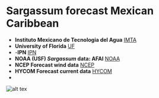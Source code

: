 # Sargassum forecast Mexican Caribbean

- **Instituto Mexicano de Tecnologia del Agua** [IMTA](https://www.gob.mx/imta)
- **University of Florida** [UF](https://www.ufl.edu/)
- -**IPN** [IPN](https://www.cicimar.ipn.mx/)
- **NOAA (USF) *Sargassum* data: AFAI** [NOAA](https://cwcgom.aoml.noaa.gov/cgom/OceanViewer/#) 
- **NCEP Forecast wind data** [NCEP](https://polar.ncep.noaa.gov/waves/download2.shtml?)
- **HYCOM Forecast current data** [HYCOM](https://www.hycom.org/)
- 


![alt tex](image.jpg)
